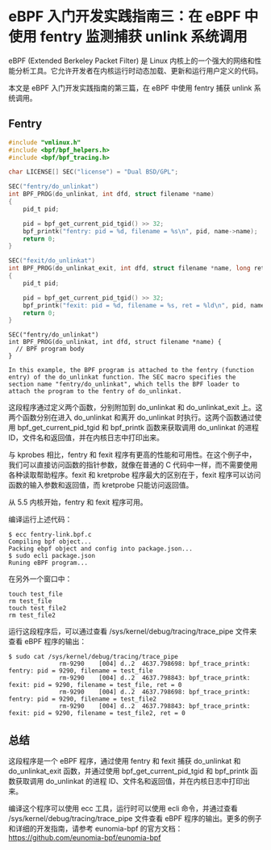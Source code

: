 # eBPF 入门开发实践指南三：在 eBPF 中使用 fentry 监测捕获 unlink 系统调用

eBPF (Extended Berkeley Packet Filter) 是 Linux 内核上的一个强大的网络和性能分析工具。它允许开发者在内核运行时动态加载、更新和运行用户定义的代码。

本文是 eBPF 入门开发实践指南的第三篇，在 eBPF 中使用 fentry 捕获 unlink 系统调用。

## Fentry

```c
#include "vmlinux.h"
#include <bpf/bpf_helpers.h>
#include <bpf/bpf_tracing.h>

char LICENSE[] SEC("license") = "Dual BSD/GPL";

SEC("fentry/do_unlinkat")
int BPF_PROG(do_unlinkat, int dfd, struct filename *name)
{
	pid_t pid;

	pid = bpf_get_current_pid_tgid() >> 32;
	bpf_printk("fentry: pid = %d, filename = %s\n", pid, name->name);
	return 0;
}

SEC("fexit/do_unlinkat")
int BPF_PROG(do_unlinkat_exit, int dfd, struct filename *name, long ret)
{
	pid_t pid;

	pid = bpf_get_current_pid_tgid() >> 32;
	bpf_printk("fexit: pid = %d, filename = %s, ret = %ld\n", pid, name->name, ret);
	return 0;
}
```
```
SEC("fentry/do_unlinkat")
int BPF_PROG(do_unlinkat, int dfd, struct filename *name) {
  // BPF program body
}

In this example, the BPF program is attached to the fentry (function entry) of the do_unlinkat function. The SEC macro specifies the section name "fentry/do_unlinkat", which tells the BPF loader to attach the program to the fentry of do_unlinkat.
```

这段程序通过定义两个函数，分别附加到 do_unlinkat 和 do_unlinkat_exit 上。这两个函数分别在进入 do_unlinkat 和离开 do_unlinkat 时执行。这两个函数通过使用 bpf_get_current_pid_tgid 和 bpf_printk 函数来获取调用 do_unlinkat 的进程 ID，文件名和返回值，并在内核日志中打印出来。

与 kprobes 相比，fentry 和 fexit 程序有更高的性能和可用性。在这个例子中，我们可以直接访问函数的指针参数，就像在普通的 C 代码中一样，而不需要使用各种读取帮助程序。fexit 和 kretprobe 程序最大的区别在于，fexit 程序可以访问函数的输入参数和返回值，而 kretprobe 只能访问返回值。

从 5.5 内核开始，fentry 和 fexit 程序可用。

编译运行上述代码：

```console
$ ecc fentry-link.bpf.c
Compiling bpf object...
Packing ebpf object and config into package.json...
$ sudo ecli package.json
Runing eBPF program...
```

在另外一个窗口中：

```shell
touch test_file
rm test_file
touch test_file2
rm test_file2
```

运行这段程序后，可以通过查看 /sys/kernel/debug/tracing/trace_pipe 文件来查看 eBPF 程序的输出：

```console
$ sudo cat /sys/kernel/debug/tracing/trace_pipe
              rm-9290    [004] d..2  4637.798698: bpf_trace_printk: fentry: pid = 9290, filename = test_file
              rm-9290    [004] d..2  4637.798843: bpf_trace_printk: fexit: pid = 9290, filename = test_file, ret = 0
              rm-9290    [004] d..2  4637.798698: bpf_trace_printk: fentry: pid = 9290, filename = test_file2
              rm-9290    [004] d..2  4637.798843: bpf_trace_printk: fexit: pid = 9290, filename = test_file2, ret = 0
```

## 总结

这段程序是一个 eBPF 程序，通过使用 fentry 和 fexit 捕获 do_unlinkat 和 do_unlinkat_exit 函数，并通过使用 bpf_get_current_pid_tgid 和 bpf_printk 函数获取调用 do_unlinkat 的进程 ID、文件名和返回值，并在内核日志中打印出来。

编译这个程序可以使用 ecc 工具，运行时可以使用 ecli 命令，并通过查看 /sys/kernel/debug/tracing/trace_pipe 文件查看 eBPF 程序的输出。更多的例子和详细的开发指南，请参考 eunomia-bpf 的官方文档：https://github.com/eunomia-bpf/eunomia-bpf
